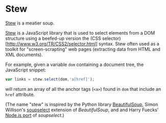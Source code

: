 # Stew

[Stew](https://github.com/rodw/stew) is a meatier soup.

[Stew](https://github.com/rodw/stew) is a JavaScript library that is used to select elements from a DOM structure using a beefed-up version the (CSS selector)[http://www.w3.org/TR/CSS2/selector.html] syntax. Stew often used as a toolkit for "screen-scrapting" web pages (extracting data from HTML and XML documents).

For example, given a variable `dom` containing a document tree, the JavaScript snippet:

```javascript
var links = stew.select(dom,'a[href]');
```

will return an array of all the anchor tags (`<a>`) found in `dom` that include an `href` attribute.

(The name "stew" is inspired by the Python library [BeautifulSoup](http://www.crummy.com/software/BeautifulSoup/), Simon Willison's [soupselect](http://code.google.com/p/soupselect/) extension of *BeautifulSoup*, and and Harry Fuecks' [Node.js port](https://github.com/harryf/node-soupselect) of *soupselect*.)
